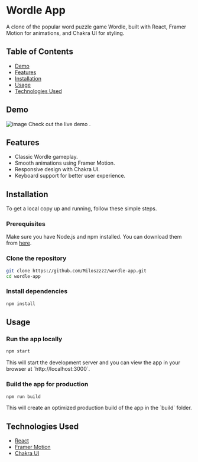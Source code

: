 # Wordle App

A clone of the popular word puzzle game Wordle, built with React, Framer Motion for animations, and Chakra UI for styling.

## Table of Contents
- [Demo](#demo)
- [Features](#features)
- [Installation](#installation)
- [Usage](#usage)
- [Technologies Used](#technologies-used)

## Demo
![image](https://github.com/Miloszzz2/wordle/assets/97192271/12a46ac8-dd22-45fb-a5d4-d660d58edd87)
Check out the live demo .

## Features
- Classic Wordle gameplay.
- Smooth animations using Framer Motion.
- Responsive design with Chakra UI.
- Keyboard support for better user experience.

## Installation
To get a local copy up and running, follow these simple steps.

### Prerequisites
Make sure you have Node.js and npm installed. You can download them from [here](https://nodejs.org/).

### Clone the repository
```bash
git clone https://github.com/Miloszzz2/wordle-app.git
cd wordle-app
```

### Install dependencies
```bash
npm install
```

## Usage
### Run the app locally
```bash
npm start
```
This will start the development server and you can view the app in your browser at \`http://localhost:3000\`.

### Build the app for production
```bash
npm run build
```
This will create an optimized production build of the app in the \`build\` folder.

## Technologies Used
- [React](https://reactjs.org/)
- [Framer Motion](https://www.framer.com/motion/)
- [Chakra UI](https://chakra-ui.com/)



